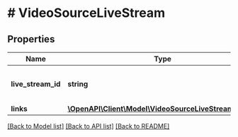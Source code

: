 # # VideoSourceLiveStream

## Properties

Name | Type | Description | Notes
------------ | ------------- | ------------- | -------------
**live_stream_id** | **string** | The unique identifier for the live stream. | [optional]
**links** | [**\OpenAPI\Client\Model\VideoSourceLiveStreamLinks[]**](VideoSourceLiveStreamLinks.md) |  | [optional]

[[Back to Model list]](../../README.md#models) [[Back to API list]](../../README.md#endpoints) [[Back to README]](../../README.md)
